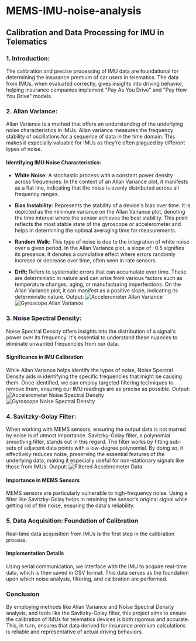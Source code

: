 # MEMS-IMU-noise-analysis

## Calibration and Data Processing for IMU in Telematics

### 1. Introduction:
The calibration and precise processing of IMU data are foundational for determining the insurance premium of car users in telematics. The data from IMUs, when evaluated correctly, gives insights into driving behavior, helping insurance companies implement "Pay As You Drive" and "Pay How You Drive" models.

### 2. Allan Variance: 
Allan Variance is a method that offers an understanding of the underlying noise characteristics in IMUs.
Allan variance measures the frequency stability of oscillations for a sequence of data in the time domain. This makes it especially valuable for IMUs as they're often plagued by different types of noise.

#### Identifying IMU Noise Characteristics:

- **White Noise:** A stochastic process with a constant power density across frequencies. In the context of an Allan Variance plot, it manifests as a flat line, indicating that the noise is evenly distributed across all frequency ranges.

- **Bias Instability:** Represents the stability of a device's bias over time. It is depicted as the minimum variance on the Allan Variance plot, denoting the time interval where the sensor achieves the best stability. This point reflects the most stable state of the gyroscope or accelerometer and helps in determining the optimal averaging time for measurements.

- **Random Walk:** This type of noise is due to the integration of white noise over a given period. In the Allan Variance plot, a slope of -0.5 signifies its presence. It denotes a cumulative effect where errors randomly increase or decrease over time, often seen in rate sensors.

- **Drift:** Refers to systematic errors that can accumulate over time. These are deterministic in nature and can arise from various factors such as temperature changes, aging, or manufacturing imperfections. On the Allan Variance plot, it can manifest as a positive slope, indicating its deterministic nature.
Output:
![Accelerometer Allan Variance](./images/accel_allan_variance.jpg)
![Gyroscope Allan Variance](./images/gyro_allan_variance.jpg)
### 3. Noise Spectral Density: 
Noise Spectral Density offers insights into the distribution of a signal's power over its frequency. It's essential to understand these nuances to eliminate unwanted frequencies from our data.

#### Significance in IMU Calibration
While Allan Variance helps identify the types of noise, Noise Spectral Density aids in identifying the specific frequencies that might be causing them. Once identified, we can employ targeted filtering techniques to remove them, ensuring our IMU readings are as precise as possible.
Output:
![Accelerometer Noise Spectral Density](./images/accel_nsd.jpg)
![Gyroscope Noise Spectral Density](./images/gyro_nsd.jpg)

### 4. Savitzky-Golay Filter:
When working with MEMS sensors, ensuring the output data is not marred by noise is of utmost importance. Savitzky-Golay filter, a polynomial smoothing filter, stands out in this regard.
The filter works by fitting sub-sets of adjacent data points with a low-degree polynomial. By doing so, it effectively reduces noise, preserving the essential features of the underlying data, making it especially useful for non-stationary signals like those from IMUs.
Output:
![Filtered Accelerometer Data](./images/accel_filter.jpg)

#### Importance in MEMS Sensors
MEMS sensors are particularly vulnerable to high-frequency noise. Using a filter like Savitzky-Golay helps in retaining the sensor's original signal while getting rid of the noise, ensuring the data's reliability.

### 5. Data Acquisition: Foundation of Calibration
Real-time data acquisition from IMUs is the first step in the calibration process.

#### Implementation Details
Using serial communication, we interface with the IMU to acquire real-time data, which is then saved in CSV format. This data serves as the foundation upon which noise analysis, filtering, and calibration are performed.

### Conclusion
By employing methods like Allan Variance and Noise Spectral Density analysis, and tools like the Savitzky-Golay filter, this project aims to ensure the calibration of IMUs for telematics devices is both rigorous and accurate. This, in turn, ensures that data derived for insurance premium calculations is reliable and representative of actual driving behaviors.
